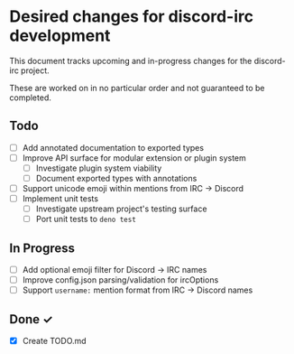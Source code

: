 # Desired changes for discord-irc development

This document tracks upcoming and in-progress changes for the discord-irc project.

These are worked on in no particular order and not guaranteed to be completed.

## Todo

- [ ] Add annotated documentation to exported types
- [ ] Improve API surface for modular extension or plugin system
  - [ ] Investigate plugin system viability
  - [ ] Document exported types with annotations
- [ ] Support unicode emoji within mentions from IRC -> Discord
- [ ] Implement unit tests
  - [ ] Investigate upstream project's testing surface
  - [ ] Port unit tests to `deno test`

## In Progress

- [ ] Add optional emoji filter for Discord -> IRC names
- [ ] Improve config.json parsing/validation for ircOptions
- [ ] Support `username:` mention format from IRC -> Discord names

## Done ✓

- [x] Create TODO.md
